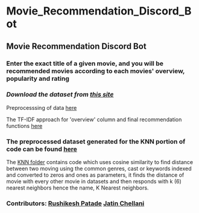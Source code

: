 # Movie_Recommendation_Discord_Bot 


## Movie Recommendation Discord Bot 

### Enter the exact title of a given movie, and you will be recommended movies according to each movies' overview, popularity and rating 

### _Download the dataset from [this site](https://www.kaggle.com/tmdb/tmdb-movie-metadata)_ 

 Preprocesssing of data [here](https://github.com/Innovators-Hub/Movie_Recommendation_Discord_Bot/blob/main/Movie%20Recommendation/preprocessing.py) 

 The TF-IDF approach for 'overview' column and final recommendation functions [here](https://github.com/Innovators-Hub/Movie_Recommendation_Discord_Bot/blob/main/Movie%20Recommendation/overview_recommend.py) 


### The preprocessed dataset generated for the KNN portion of code can be found [here](https://drive.google.com/drive/folders/1LrAAu-QAjaJ7GGpEvBnMhvOWjvFt6ugm?usp=sharing) 


The [KNN folder](https://github.com/Innovators-Hub/Movie_Recommendation_Discord_Bot/tree/main/KNN) contains code which uses cosine similarity to find distance between two moving using the common genres, cast or keywords indexed and converted to zeros and ones as parameters, it finds the distance of movie with every other movie in datasets and then responds with k (6) nearest neighbors hence the name, K Nearest neighbors. 



### Contributors: [Rushikesh Patade](https://github.com/Rushour0)     [Jatin Chellani](https://github.com/Jxtin)
